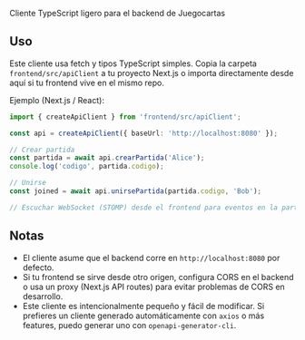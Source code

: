 Cliente TypeScript ligero para el backend de Juegocartas

Uso
---
Este cliente usa fetch y tipos TypeScript simples. Copia la carpeta `frontend/src/apiClient` a tu proyecto Next.js o importa directamente desde aquí si tu frontend vive en el mismo repo.

Ejemplo (Next.js / React):

```ts
import { createApiClient } from 'frontend/src/apiClient';

const api = createApiClient({ baseUrl: 'http://localhost:8080' });

// Crear partida
const partida = await api.crearPartida('Alice');
console.log('codigo', partida.codigo);

// Unirse
const joined = await api.unirsePartida(partida.codigo, 'Bob');

// Escuchar WebSocket (STOMP) desde el frontend para eventos en la partida (ver README del repo para ejemplo con stompjs/sockjs)
```

Notas
-----
- El cliente asume que el backend corre en `http://localhost:8080` por defecto.
- Si tu frontend se sirve desde otro origen, configura CORS en el backend o usa un proxy (Next.js API routes) para evitar problemas de CORS en desarrollo.
- Este cliente es intencionalmente pequeño y fácil de modificar. Si prefieres un cliente generado automáticamente con `axios` o más features, puedo generar uno con `openapi-generator-cli`.
